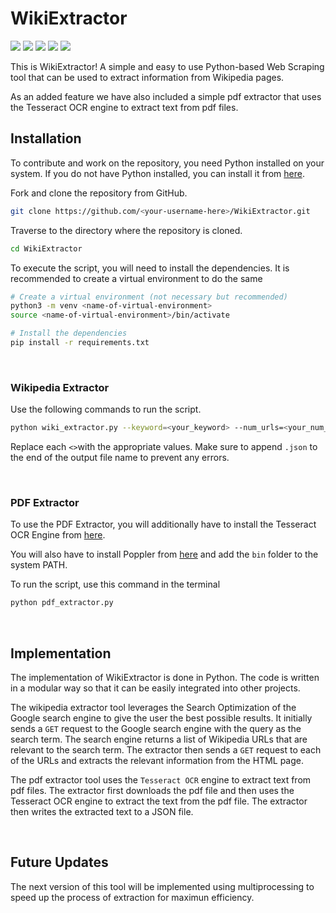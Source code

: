 # WikiExtractor

<img src="https://img.shields.io/github/license/MistaAsh/WikiExtractor"> <img src="https://img.shields.io/github/languages/top/MistaAsh/WikiExtractor"> <img src="https://img.shields.io/github/issues/MistaAsh/WikiExtractor"> <img src="https://img.shields.io/github/issues-pr/MistaAsh/WikiExtractor"> <img src="https://img.shields.io/github/last-commit/MistaAsh/WikiExtractor">


This is WikiExtractor! A simple and easy to use Python-based Web Scraping tool that can be used to extract information from Wikipedia pages.

As an added feature we have also included a simple pdf extractor that uses the Tesseract OCR engine to extract text from pdf files.

## Installation
To contribute and work on the repository, you need Python installed on your system. If you do not have Python installed, you can install it from [here](https://www.python.org/downloads/).

Fork and clone the repository from GitHub.
```bash
git clone https://github.com/<your-username-here>/WikiExtractor.git
```

Traverse to the directory where the repository is cloned.
```bash
cd WikiExtractor
```

To execute the script, you will need to install the dependencies. It is recommended to create a virtual environment to do the same
```bash
# Create a virtual environment (not necessary but recommended)
python3 -m venv <name-of-virtual-environment>
source <name-of-virtual-environment>/bin/activate

# Install the dependencies
pip install -r requirements.txt
```
<br>

### Wikipedia Extractor
Use the following commands to run the script.
```bash
python wiki_extractor.py --keyword=<your_keyword> --num_urls=<your_num_urls> --output=<your_output_JSON_file>
```
Replace each `<>`with the appropriate values. Make sure to append `.json` to the end of the output file name to prevent any errors.

<br>

### PDF Extractor
To use the PDF Extractor, you will additionally have to install the Tesseract OCR Engine from [here](https://tesseract-ocr.github.io/tessdoc/Home.html#5xx).

You will also have to install Poppler from [here](https://poppler.freedesktop.org/) and add the `bin` folder to the system PATH.

To run the script, use this command in the terminal
```bash
python pdf_extractor.py
```
<br>

## Implementation

The implementation of WikiExtractor is done in Python. The code is written in a modular way so that it can be easily integrated into other projects.

The wikipedia extractor tool leverages the Search Optimization of the Google search engine to give the user the best possible results. It initially sends a `GET` request to the Google search engine with the query as the search term. The search engine returns a list of Wikipedia URLs that are relevant to the search term. The extractor then sends a `GET` request to each of the URLs and extracts the relevant information from the HTML page.

The pdf extractor tool uses the `Tesseract OCR` engine to extract text from pdf files. The extractor first downloads the pdf file and then uses the Tesseract OCR engine to extract the text from the pdf file. The extractor then writes the extracted text to a JSON file. 

<br>

## Future Updates
The next version of this tool will be implemented using multiprocessing to speed up the process of extraction for maximun efficiency.
